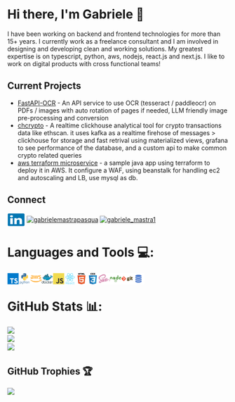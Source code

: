 # Hi there, I'm Gabriele 👋

I have been working on backend and frontend technologies for more than 15+ years. I currently work as a freelance consultant and I am involved in designing and developing clean and working solutions. My greatest expertise is on typescript, python, aws, nodejs, react.js and next.js. I like to work on digital products with cross functional teams!

## Current Projects
- [FastAPI-OCR](https://github.com/gabriele-mastrapasqua/fastapi-ocr) - An API service to use OCR (tesseract / paddleocr) on PDFs / images with auto rotation of pages if needed, LLM friendly image pre-processing and conversion
- [chcrypto](https://github.com/gabriele-mastrapasqua/chcrypto) - A realtime clickhouse analytical tool for crypto transactions data like ethscan. it uses kafka as a realtime firehose of messages > clickhouse for storage and fast retrival using materialized views, grafana to see performance of the database, and a custom api to make common crypto related queries
- [aws terraform microservice](https://github.com/gabriele-mastrapasqua/terraform_java_microservice) - a sample java app using terraform to deploy it in AWS. It configure a WAF, using beanstalk for handling ec2 and autoscaling and LB, use mysql as db. 

## Connect
<p align="left">
<a href="https://linkedin.com/in/gabriele-mastrapasqua-76ba55110" target="blank"><img align="center" src="https://github.com/devicons/devicon/blob/master/icons/linkedin/linkedin-original.svg" alt="gabriele-mastrapasqua-76ba55110" height="30" width="40" /></a>
<a href="https://dev.to/gabrielemastrapasqua" target="blank"><img align="center" src="https://d2fltix0v2e0sb.cloudfront.net/dev-rainbow.svg" alt="gabrielemastrapasqua" height="30" width="40" /></a>
<a href="https://www.hackerrank.com/gabriele_mastra1" target="blank"><img align="center" src="https://hrcdn.net/fcore/assets/favicon-ddc852f75a.png" alt="gabriele_mastra1" height="30" width="30" /></a>
</p>

# Languages and Tools 💻:
<p align="left"> 
<img align="left"
            src="https://raw.githubusercontent.com/devicons/devicon/master/icons/typescript/typescript-original.svg"
            alt="typescript" width="26" height="26" />

<img align="left"
            src="https://raw.githubusercontent.com/devicons/devicon/master/icons/python/python-original-wordmark.svg"
            alt="python" width="26" height="26" />


<img align="left"
            src="https://github.com/devicons/devicon/blob/master/icons/amazonwebservices/amazonwebservices-plain-wordmark.svg"
            alt="aws" width="26" height="26" /> 

<img align="left" src="https://raw.githubusercontent.com/devicons/devicon/master/icons/docker/docker-original-wordmark.svg"
            alt="docker" width="26" height="26" />



<img align="left"
            src="https://raw.githubusercontent.com/devicons/devicon/master/icons/javascript/javascript-original.svg"
            alt="javascript" width="26" height="26" />

<img align="left" src="https://raw.githubusercontent.com/devicons/devicon/master/icons/react/react-original-wordmark.svg"
            alt="react" width="26" height="26" />
<img align="left" 
            src="https://raw.githubusercontent.com/devicons/devicon/master/icons/html5/html5-original-wordmark.svg"
            alt="html5" width="26" height="26" />
<img align="left" 
            src="https://raw.githubusercontent.com/devicons/devicon/master/icons/css3/css3-original-wordmark.svg"
            alt="css3" width="26" height="26" />
<img align="left" 
            src="https://raw.githubusercontent.com/devicons/devicon/master/icons/sass/sass-original.svg" alt="sass"
            width="26" height="26" />
<img align="left" 
            src="https://github.com/devicons/devicon/blob/master/icons/nodejs/nodejs-plain-wordmark.svg"
            alt="nodejs" width="26" height="26" />


<img align="left" src="https://raw.githubusercontent.com/github/explore/80688e429a7d4ef2fca1e82350fe8e3517d3494d/topics/git/git.png" alt="git" width="26" height="26" />

<img align="left"
            src="https://raw.githubusercontent.com/github/explore/80688e429a7d4ef2fca1e82350fe8e3517d3494d/topics/sql/sql.png"
            alt="SQL" width="26" height="26" />

</p>

<br/>


 <!--
  <img align="left" src="https://github-readme-stats.vercel.app/api/top-langs?username=gabriele-mastrapasqua&show_icons=true&locale=en" alt="gabriele-mastrapasqua" />
  
  <img align="center" src="https://github-readme-stats.vercel.app/api?username=gabriele-mastrapasqua&show_icons=true&locale=en" alt="gabriele-mastrapasqua" /></p>
-->

# GitHub Stats 📊:
![](https://github-readme-stats.vercel.app/api?username=gabriele-mastrapasqua&theme=radical&hide_border=true&include_all_commits=false&count_private=false)<br/>
![](https://github-readme-streak-stats.herokuapp.com/?user=gabriele-mastrapasqua&theme=radical&hide_border=true)<br/>
![](https://github-readme-stats.vercel.app/api/top-langs/?username=gabriele-mastrapasqua&theme=radical&hide_border=true&include_all_commits=false&count_private=false&layout=compact)

## GitHub Trophies 🏆
![](https://github-profile-trophy.vercel.app/?username=gabriele-mastrapasqua&theme=radical&no-frame=false&no-bg=false&margin-w=4)



